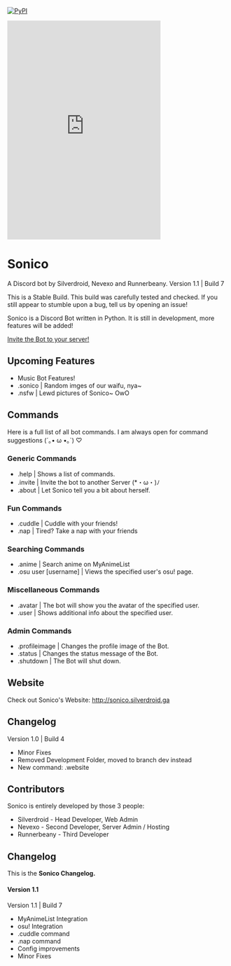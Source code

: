 [![PyPI](https://img.shields.io/pypi/pyversions/discord.py.svg)](https://pypi.python.org/pypi/discord.py/)
<iframe src="https://discordapp.com/widget?id=287279743500550155&theme=dark" width="350" height="500" allowtransparency="true" frameborder="0"></iframe>

# Sonico
A Discord bot by Silverdroid, Nevexo and Runnerbeany.
Version 1.1 | Build 7

This is a Stable Build. This build was carefully tested and checked.
If you still appear to stumble upon a bug, tell us by opening an issue!

Sonico is a Discord Bot written in Python.
It is still in development, more features will be added!

[Invite the Bot to your server!](http://sonico.silverdroid.ga/invite.php)

## Upcoming Features
- Music Bot Features!
- .sonico | Random imges of our waifu, nya~
- .nsfw | Lewd pictures of Sonico~ OwO

## Commands
Here is a full list of all bot commands.
I am always open for command suggestions (´｡• ω •｡`) ♡

### Generic Commands
- .help | Shows a list of commands.
- .invite | Invite the bot to another Server (*・ω・)ﾉ
- .about | Let Sonico tell you a bit about herself.

### Fun Commands
- .cuddle | Cuddle with your friends!
- .nap | Tired? Take a nap with your friends

### Searching Commands
- .anime | Search anime on MyAnimeList
- .osu user [username] | Views the specified user's osu! page.

### Miscellaneous Commands
- .avatar | The bot will show you the avatar of the specified user.
- .user | Shows additional info about the specified user.

### Admin Commands
- .profileimage | Changes the profile image of the Bot.
- .status | Changes the status message of the Bot.
- .shutdown | The Bot will shut down.

## Website
Check out Sonico's Website: http://sonico.silverdroid.ga

## Changelog
Version 1.0 | Build 4
- Minor Fixes
- Removed Development Folder, moved to branch dev instead
- New command: .website

## Contributors
Sonico is entirely developed by those 3 people:

- Silverdroid - Head Developer, Web Admin
- Nevexo - Second Developer, Server Admin / Hosting
- Runnerbeany - Third Developer

## Changelog
This is the **Sonico Changelog.**

#### Version 1.1
Version 1.1 | Build 7
- MyAnimeList Integration
- osu! Integration
- .cuddle command
- .nap command
- Config improvements
- Minor Fixes
